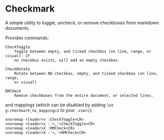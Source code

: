 # Checkmark

A simple utility to toggle, uncheck, or remove checkboxes from markdown documents.

Provides commands:

```vim
CheckToggle
    Toggle between empty, and ticked checkbox (on line, range, or visual). If
    no checkbox exists, will add an empty checkbox.

CheckRotate
    Rotate between NO checkbox, empty, and ticked checkbox (on line, range, 
    or visual)

RMCHeck
    Remove checkboxes from the entire document, or selected lines.
```

and mappings (which can be disabled by adding `let g:checkmark_no_mapping=1` to your `.vimrc`):

```vim
nnoremap <leader>x :CheckToggle<CR>
vnoremap <leader>x :'<,'>CheckToggle<CR>
nnoremap <leader>X :RMCheck<CR>
vnoremap <leader>X :'<,'>RMCheck<CR>
```
